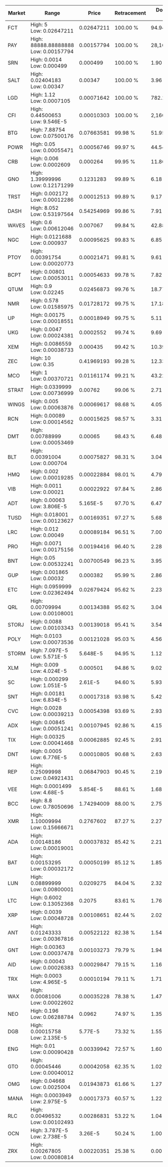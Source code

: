 | Market | Range | Price| Retracement | Doubles to 50% |
| --- | --- | --- | --- | --- |
| FCT | High: 5<br />Low: 0.02647211 | 0.02647211 | 100.00 % | 94.94 |
| PAY | High: 88888.88888888<br />Low: 0.00157794 | 0.00157794 | 100.00 % | 28,166,118.63 |
| SRN | High: 0.0014<br />Low: 0.000499 | 0.000499 | 100.00 % | 1.90 |
| SALT | High: 0.02404183<br />Low: 0.00347 | 0.00347 | 100.00 % | 3.96 |
| LGD | High: 1.12<br />Low: 0.0007105 | 0.00071642 | 100.00 % | 782.16 |
| CFI | High: 0.44500653<br />Low: 9.546E-5 | 0.00010303 | 100.00 % | 2,160.06 |
| BTG | High: 7.88754<br />Low: 0.07500176 | 0.07663581 | 99.98 % | 51.95 |
| POWR | High: 0.05<br />Low: 0.00055471 | 0.00056746 | 99.97 % | 44.54 |
| CRB | High: 0.006<br />Low: 0.0002609 | 0.000264 | 99.95 % | 11.86 |
| GNO | High: 1.39999996<br />Low: 0.12171299 | 0.1231283 | 99.89 % | 6.18 |
| TRST | High: 0.002172<br />Low: 0.00012286 | 0.00012513 | 99.89 % | 9.17 |
| DASH | High: 8.052<br />Low: 0.53197564 | 0.54254969 | 99.86 % | 7.91 |
| WAVES | High: 0.6<br />Low: 0.00612046 | 0.007067 | 99.84 % | 42.88 |
| NGC | High: 0.0121688<br />Low: 0.000937 | 0.00095625 | 99.83 % | 6.85 |
| PTOY | High: 0.00391754<br />Low: 0.00020773 | 0.00021471 | 99.81 % | 9.61 |
| BCPT | High: 0.00801<br />Low: 0.00053011 | 0.00054633 | 99.78 % | 7.82 |
| QTUM | High: 0.9<br />Low: 0.02245 | 0.02456873 | 99.76 % | 18.77 |
| NMR | High: 0.578<br />Low: 0.01585975 | 0.01728172 | 99.75 % | 17.18 |
| UP | High: 0.00175<br />Low: 0.00018551 | 0.00018949 | 99.75 % | 5.11 |
| UKG | High: 0.0047<br />Low: 0.00024381 | 0.0002552 | 99.74 % | 9.69 |
| XEM | High: 0.0086559<br />Low: 0.00038733 | 0.000435 | 99.42 % | 10.39 |
| ZEC | High: 10<br />Low: 0.35 | 0.41969193 | 99.28 % | 12.33 |
| MCO | High: 1<br />Low: 0.00370721 | 0.01161174 | 99.21 % | 43.22 |
| STRAT | High: 0.0339999<br />Low: 0.00736999 | 0.00762 | 99.06 % | 2.71 |
| WINGS | High: 0.005<br />Low: 0.00063876 | 0.00069617 | 98.68 % | 4.05 |
| RCN | High: 0.00089<br />Low: 0.00014562 | 0.00015625 | 98.57 % | 3.31 |
| DMT | High: 0.00788999<br />Low: 0.00053469 | 0.00065 | 98.43 % | 6.48 |
| BLT | High: 0.00391004<br />Low: 0.000704 | 0.00075827 | 98.31 % | 3.04 |
| HMQ | High: 0.002<br />Low: 0.00019285 | 0.00022884 | 98.01 % | 4.79 |
| VIB | High: 0.0011<br />Low: 0.00021 | 0.00022922 | 97.84 % | 2.86 |
| ADT | High: 0.00063<br />Low: 3.806E-5 | 5.165E-5 | 97.70 % | 6.47 |
| TUSD | High: 0.018001<br />Low: 0.00123627 | 0.00169351 | 97.27 % | 5.68 |
| LRC | High: 0.012<br />Low: 0.00049 | 0.00089184 | 96.51 % | 7.00 |
| PRO | High: 0.0071<br />Low: 0.00175156 | 0.00194416 | 96.40 % | 2.28 |
| BNT | High: 0.05<br />Low: 0.00532241 | 0.00700549 | 96.23 % | 3.95 |
| GUP | High: 0.001865<br />Low: 0.00032 | 0.000382 | 95.99 % | 2.86 |
| ETC | High: 0.0959999<br />Low: 0.02362494 | 0.02679424 | 95.62 % | 2.23 |
| QRL | High: 0.00709994<br />Low: 0.00108001 | 0.00134388 | 95.62 % | 3.04 |
| STORJ | High: 0.0088<br />Low: 0.00103343 | 0.00139018 | 95.41 % | 3.54 |
| POLY | High: 0.0103<br />Low: 0.00073536 | 0.00121028 | 95.03 % | 4.56 |
| STORM | High: 7.097E-5<br />Low: 5.571E-5 | 5.648E-5 | 94.95 % | 1.12 |
| XLM | High: 0.009<br />Low: 4.024E-5 | 0.000501 | 94.86 % | 9.02 |
| SC | High: 0.000299<br />Low: 1.051E-5 | 2.61E-5 | 94.60 % | 5.93 |
| SNT | High: 0.00181<br />Low: 6.834E-5 | 0.00017318 | 93.98 % | 5.42 |
| CVC | High: 0.0028<br />Low: 0.00039213 | 0.00054398 | 93.69 % | 2.93 |
| ADX | High: 0.00845<br />Low: 0.00051241 | 0.00107945 | 92.86 % | 4.15 |
| TIX | High: 0.00325<br />Low: 0.00041468 | 0.00062885 | 92.45 % | 2.91 |
| DNT | High: 0.0005<br />Low: 6.776E-5 | 0.00010805 | 90.68 % | 2.63 |
| REP | High: 0.25099998<br />Low: 0.04921431 | 0.06847903 | 90.45 % | 2.19 |
| VEE | High: 0.0001499<br />Low: 4.68E-5 | 5.854E-5 | 88.61 % | 1.68 |
| BCC | High: 8.8<br />Low: 0.78050696 | 1.74294009 | 88.00 % | 2.75 |
| XMR | High: 1.10009994<br />Low: 0.15666671 | 0.2767602 | 87.27 % | 2.27 |
| ADA | High: 0.00148186<br />Low: 0.00019001 | 0.00037832 | 85.42 % | 2.21 |
| BAT | High: 0.00153295<br />Low: 0.00032172 | 0.00050199 | 85.12 % | 1.85 |
| LUN | High: 0.08899999<br />Low: 0.00800001 | 0.0209275 | 84.04 % | 2.32 |
| LTC | High: 0.6002<br />Low: 0.13052368 | 0.2075 | 83.61 % | 1.76 |
| XRP | High: 0.0039<br />Low: 0.00048728 | 0.00108651 | 82.44 % | 2.02 |
| ANT | High: 0.01243333<br />Low: 0.00367816 | 0.00522122 | 82.38 % | 1.54 |
| GNT | High: 0.00363<br />Low: 0.00037478 | 0.00103273 | 79.79 % | 1.94 |
| AID | High: 0.00043<br />Low: 0.00026383 | 0.00029847 | 79.15 % | 1.16 |
| TRX | High: 0.0003<br />Low: 4.965E-5 | 0.00010194 | 79.11 % | 1.71 |
| WAX | High: 0.00081006<br />Low: 0.00022602 | 0.00035228 | 78.38 % | 1.47 |
| NEO | High: 0.196<br />Low: 0.06288784 | 0.0962 | 74.97 % | 1.35 |
| DGB | High: 0.00015758<br />Low: 2.135E-5 | 5.77E-5 | 73.32 % | 1.55 |
| ENG | High: 0.01<br />Low: 0.00090428 | 0.00339942 | 72.57 % | 1.60 |
| GTO | High: 0.00045446<br />Low: 0.00040012 | 0.00042058 | 62.35 % | 1.02 |
| OMG | High: 0.04668<br />Low: 0.0025004 | 0.01943873 | 61.66 % | 1.27 |
| MANA | High: 0.0003949<br />Low: 2.975E-5 | 0.00017373 | 60.57 % | 1.22 |
| RLC | High: 0.00496532<br />Low: 0.00102493 | 0.00286831 | 53.22 % | 1.04 |
| OCN | High: 3.787E-5<br />Low: 2.738E-5 | 3.26E-5 | 50.24 % | 1.00 |
| ZRX | High: 0.00267805<br />Low: 0.00080814 | 0.00220351 | 25.38 % | 0.00 |
